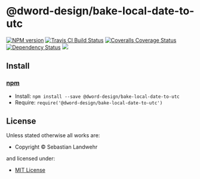 <!-- TITLE/ -->

<h1>@dword-design/bake-local-date-to-utc</h1>

<!-- /TITLE -->


<!-- BADGES/ -->

<span class="badge-npmversion"><a href="https://npmjs.org/package/@dword-design/bake-local-date-to-utc" title="View this project on NPM"><img src="https://img.shields.io/npm/v/@dword-design/bake-local-date-to-utc.svg" alt="NPM version" /></a></span>
<span class="badge-travisci"><a href="http://travis-ci.org/dword-design/output-files" title="Check this project's build status on TravisCI"><img src="https://img.shields.io/travis/dword-design/output-files/master.svg" alt="Travis CI Build Status" /></a></span>
<span class="badge-coveralls"><a href="https://coveralls.io/r/dword-design/output-files" title="View this project's coverage on Coveralls"><img src="https://img.shields.io/coveralls/dword-design/output-files.svg" alt="Coveralls Coverage Status" /></a></span>
<span class="badge-daviddm"><a href="https://david-dm.org/dword-design/output-files" title="View the status of this project's dependencies on DavidDM"><img src="https://img.shields.io/david/dword-design/output-files.svg" alt="Dependency Status" /></a></span>
<span class="badge-shields"><a href="https://img.shields.io/badge/renovate-enabled-brightgreen.svg"><img src="https://img.shields.io/badge/renovate-enabled-brightgreen.svg" /></a></span>

<!-- /BADGES -->


<!-- DESCRIPTION/ -->



<!-- /DESCRIPTION -->


<!-- INSTALL/ -->

<h2>Install</h2>

<a href="https://npmjs.com" title="npm is a package manager for javascript"><h3>npm</h3></a>
<ul>
<li>Install: <code>npm install --save @dword-design/bake-local-date-to-utc</code></li>
<li>Require: <code>require('@dword-design/bake-local-date-to-utc')</code></li>
</ul>

<!-- /INSTALL -->


<!-- LICENSE/ -->

<h2>License</h2>

Unless stated otherwise all works are:

<ul><li>Copyright &copy; Sebastian Landwehr</li></ul>

and licensed under:

<ul><li><a href="http://spdx.org/licenses/MIT.html">MIT License</a></li></ul>

<!-- /LICENSE -->
